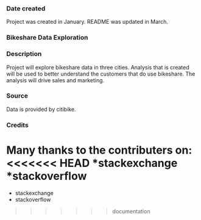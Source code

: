 ### Date created
Project was created in January. README was updated in March.

### Bikeshare Data Exploration

### Description
Project will explore bikeshare data in three cities. Analysis that is created will be used to better understand the customers that do use bikeshare. The analysis will drive sales and marketing. 

### Source
Data is provided by citibike.

### Credits
Many thanks to the contributers on:
<<<<<<< HEAD
*stackexchange
*stackoverflow
=======
* stackexchange
* stackoverflow
>>>>>>> documentation

